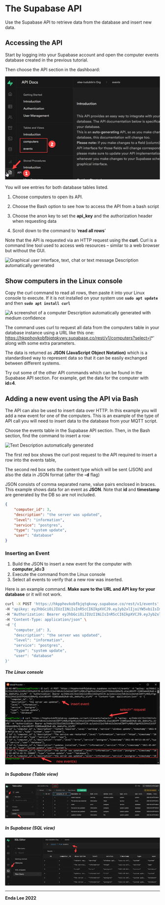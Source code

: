 # The Supabase API

Use the Supabase API to retrieve data from the database and insert new data.

## Accessing the API

Start by logging into your Supabase account and open the computer events database created in the previous tutorial.

Then choose the API section in the dashboard:

<img src="./media/c862ad2d50d5e6fb71255a6f84216fa3.png" alt="The Supabase API interface" style="zoom:50%;" />

You will see entries for both database tables listed.

1.  Choose computers to open its API.

2.  Choose the Bash option to see how to access the API from a bash script

3.  Choose the anon key to set the **api_key** and the authorization header when
    requesting data

4.  Scroll down to the command to ‘**read all rows**’

Note that the API is requested via an HTTP request using the **curl**. Curl is a command line tool used to access web resources –  similar to a web browser but without the GUI.

![Graphical user interface, text, chat or text message Description automatically
generated](./media/dc7d717d116d5e4a4241620e703215e8.png)

## Show computers in the Linux console

Copy the curl command to read all rows, then paste it into your Linux console to execute. If it is not installed on your system use  **```sudo apt update```** and then **```sudo apt install curl```**

![A screenshot of a computer Description automatically generated with medium
confidence](./media/f9f76fe1a692ff082a8b9fa1141b189b.png)

The command uses curl to request all data from the computers table in your database instance using a URL like this one:
https://hkpphovkobfbjqtqkvwy.supabase.co/rest/v1/computers?select=\*' along with some extra parameters.

The data is returned as **JSON (JavaScript Object Notation)** which is a standardised way to represent data so that it can be easily exchanged between different systems.

Try out some of the other API commands which can be found in the Supabase API section. For example, get the data for the computer with **id=4**.

## Adding a new event using the API via Bash

The API can also be used to insert data over HTTP. In this example you will add a new event for one of the computers. This is an example of the type of API call you will need to insert data to the database from your MQTT script.

Choose the events table in the Supabase API section. Then, in the Bash section, find the command to insert a row:

![Text Description automatically
generated](./media/3f8d5bbeab134768c86a175b24b638aa.png)

The first red box shows the curl post request to the API required to insert a row into the events table,

The second red box sets the content type which will be sent (JSON) and also the data in JSON format (after the **-d** flag)

JSON consists of comma separated name, value pairs enclosed in braces. This example shows data for an event as **JSON**. Note that **id** and  **timestamp** are generated by the DB so are not included.

```json
{
    "computer_id": 3,
    "description": "the server was updated",
    "level": "information",
    "service": "postgres",
    "type": "system update",
    "user": "database" 
}
```

### Inserting an Event

1.  Build the JSON to insert a new event for the computer with **computer_id=3**
2.  Execute the command from the Linux console
3.  Select all events to verify that a new row was inserted.

Here is an example command. **Make sure to the URL and API key for your database** or it will not work.

```bash
curl -X POST 'https://hkpphovkobfbjqtqkvwy.supabase.co/rest/v1/events' \
-H "apikey: eyJhbGciOiJIUzI1NiIsInR5cCI6IkpXVCJ9.eyJyb2xlIjoiYW5vbiIsImlhdCI6MTYyMDEyOTgzMCwiZXhwIjoxOTM1NzA1ODMwfQ.oCacU8SVPF-Oj0EEaWo8jRw8-oDL_6mAhyP1y_bJyPE" \
-H "Authorization: Bearer eyJhbGciOiJIUzI1NiIsInR5cCI6IkpXVCJ9.eyJyb2xlIjoiYW5vbiIsImlhdCI6MTYyMDEyOTgzMCwiZXhwIjoxOTM1NzA1ODMwfQ.oCacU8SVPF-Oj0EEaWo8jRw8-oDL_6mAhyP1y_bJyPE" \
-H "Content-Type: application/json" \
-d '{
    "computer_id": 3,
    "description": "the server was updated",
    "level": "information",
    "service": "postgres",
    "type": "system update",
    "user": "database" 
}'
```

##### The Linux console

<img src="./media/bash_insert_select_all.png" style="zoom:60%;" alt="Linux console"/>



##### In Supabase (Table view)

![supabase events](./media/supabase_events_table.png)



##### In Supabase (SQL view)

![supabase events sql](./media/supabase_events_sql.png)



------

**Enda Lee 2022**
